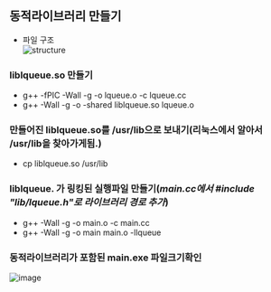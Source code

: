 ## 동적라이브러리 만들기

- 파일 구조<br>
![structure](./img/structure_linked.png)

### liblqueue.so 만들기
- g++ -fPIC -Wall -g -o lqueue.o -c lqueue.cc
- g++ -Wall -g -o -shared liblqueue.so lqueue.o

### 만들어진 liblqueue.so를 /usr/lib으로 보내기(리눅스에서 알아서 /usr/lib을 찾아가게됨.)
- cp liblqueue.so /usr/lib 

### liblqueue. 가 링킹된 실행파일 만들기(*main.cc에서 #include "lib/lqueue.h"로 라이브러리 경로 추가*)
- g++ -Wall -g -o main.o -c main.cc 
- g++ -Wall -g -o main main.o -llqueue

### 동적라이브러리가 포함된 main.exe 파일크기확인<br>
![image](./img/data_size2)
